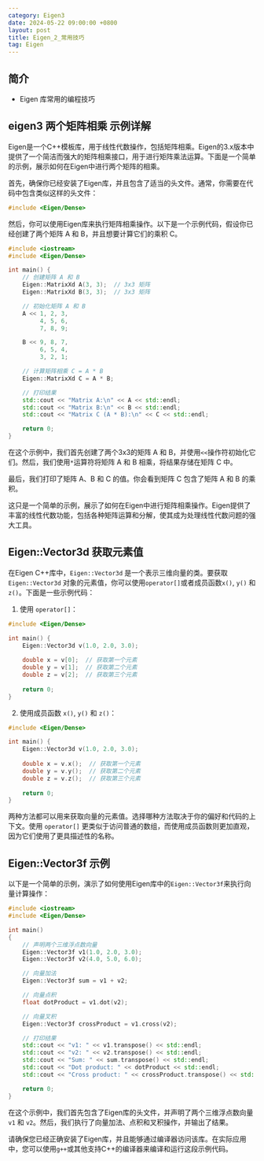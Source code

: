 ```yaml
---
category: Eigen3
date: 2024-05-22 09:00:00 +0800
layout: post
title: Eigen_2_常用技巧
tag: Eigen
---
```

## 简介

+ Eigen 库常用的编程技巧

## eigen3 两个矩阵相乘 示例详解

Eigen是一个C++模板库，用于线性代数操作，包括矩阵相乘。Eigen的3.x版本中提供了一个简洁而强大的矩阵相乘接口，用于进行矩阵乘法运算。下面是一个简单的示例，展示如何在Eigen中进行两个矩阵的相乘。

首先，确保你已经安装了Eigen库，并且包含了适当的头文件。通常，你需要在代码中包含类似这样的头文件：

```cpp
#include <Eigen/Dense>
```

然后，你可以使用Eigen库来执行矩阵相乘操作。以下是一个示例代码，假设你已经创建了两个矩阵 A 和 B，并且想要计算它们的乘积 C。

```cpp
#include <iostream>
#include <Eigen/Dense>

int main() {
    // 创建矩阵 A 和 B
    Eigen::MatrixXd A(3, 3);  // 3x3 矩阵
    Eigen::MatrixXd B(3, 3);  // 3x3 矩阵

    // 初始化矩阵 A 和 B
    A << 1, 2, 3,
         4, 5, 6,
         7, 8, 9;

    B << 9, 8, 7,
         6, 5, 4,
         3, 2, 1;

    // 计算矩阵相乘 C = A * B
    Eigen::MatrixXd C = A * B;

    // 打印结果
    std::cout << "Matrix A:\n" << A << std::endl;
    std::cout << "Matrix B:\n" << B << std::endl;
    std::cout << "Matrix C (A * B):\n" << C << std::endl;

    return 0;
}
```

在这个示例中，我们首先创建了两个3x3的矩阵 A 和 B，并使用`<<`操作符初始化它们。然后，我们使用`*`运算符将矩阵 A 和 B 相乘，将结果存储在矩阵 C 中。

最后，我们打印了矩阵 A、B 和 C 的值。你会看到矩阵 C 包含了矩阵 A 和 B 的乘积。

这只是一个简单的示例，展示了如何在Eigen中进行矩阵相乘操作。Eigen提供了丰富的线性代数功能，包括各种矩阵运算和分解，使其成为处理线性代数问题的强大工具。

## Eigen::Vector3d 获取元素值

在Eigen C++库中，`Eigen::Vector3d` 是一个表示三维向量的类。要获取`Eigen::Vector3d` 对象的元素值，你可以使用`operator[]`或者成员函数`x()`, `y()` 和 `z()`。下面是一些示例代码：

1. 使用 `operator[]`：
```cpp
#include <Eigen/Dense>

int main() {
    Eigen::Vector3d v(1.0, 2.0, 3.0);
    
    double x = v[0];  // 获取第一个元素
    double y = v[1];  // 获取第二个元素
    double z = v[2];  // 获取第三个元素
    
    return 0;
}
```

2. 使用成员函数 `x()`, `y()` 和 `z()`：
```cpp
#include <Eigen/Dense>

int main() {
    Eigen::Vector3d v(1.0, 2.0, 3.0);
    
    double x = v.x();  // 获取第一个元素
    double y = v.y();  // 获取第二个元素
    double z = v.z();  // 获取第三个元素
    
    return 0;
}
```

两种方法都可以用来获取向量的元素值。选择哪种方法取决于你的偏好和代码的上下文。使用 `operator[]` 更类似于访问普通的数组，而使用成员函数则更加直观，因为它们使用了更具描述性的名称。

## Eigen::Vector3f 示例

以下是一个简单的示例，演示了如何使用Eigen库中的`Eigen::Vector3f`来执行向量计算操作：

```cpp
#include <iostream>
#include <Eigen/Dense>

int main()
{
    // 声明两个三维浮点数向量
    Eigen::Vector3f v1(1.0, 2.0, 3.0);
    Eigen::Vector3f v2(4.0, 5.0, 6.0);

    // 向量加法
    Eigen::Vector3f sum = v1 + v2;

    // 向量点积
    float dotProduct = v1.dot(v2);

    // 向量叉积
    Eigen::Vector3f crossProduct = v1.cross(v2);

    // 打印结果
    std::cout << "v1: " << v1.transpose() << std::endl;
    std::cout << "v2: " << v2.transpose() << std::endl;
    std::cout << "Sum: " << sum.transpose() << std::endl;
    std::cout << "Dot product: " << dotProduct << std::endl;
    std::cout << "Cross product: " << crossProduct.transpose() << std::endl;

    return 0;
}
```

在这个示例中，我们首先包含了Eigen库的头文件，并声明了两个三维浮点数向量 `v1` 和 `v2`。然后，我们执行了向量加法、点积和叉积操作，并输出了结果。

请确保您已经正确安装了Eigen库，并且能够通过编译器访问该库。在实际应用中，您可以使用`g++`或其他支持C++的编译器来编译和运行这段示例代码。